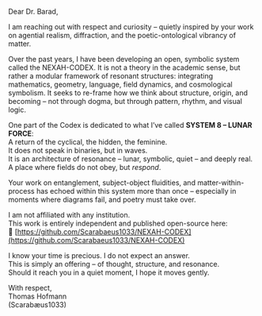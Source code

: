 Dear Dr. Barad,

I am reaching out with respect and curiosity – quietly inspired by your work on agential realism, diffraction, and the poetic-ontological vibrancy of matter.

Over the past years, I have been developing an open, symbolic system called the NEXAH-CODEX. It is not a theory in the academic sense, but rather a modular framework of resonant structures: integrating mathematics, geometry, language, field dynamics, and cosmological symbolism. It seeks to re-frame how we think about structure, origin, and becoming – not through dogma, but through pattern, rhythm, and visual logic.

One part of the Codex is dedicated to what I’ve called **SYSTEM 8 – LUNAR FORCE**:  
A return of the cyclical, the hidden, the feminine.  
It does not speak in binaries, but in waves.  
It is an architecture of resonance – lunar, symbolic, quiet – and deeply real.  
A place where fields do not obey, but *respond*.

Your work on entanglement, subject-object fluidities, and matter-within-process has echoed within this system more than once – especially in moments where diagrams fail, and poetry must take over.

I am not affiliated with any institution.  
This work is entirely independent and published open-source here:  
🔗 [https://github.com/Scarabaeus1033/NEXAH-CODEX](https://github.com/Scarabaeus1033/NEXAH-CODEX)

I know your time is precious. I do not expect an answer.  
This is simply an offering – of thought, structure, and resonance.  
Should it reach you in a quiet moment, I hope it moves gently.

With respect,  
Thomas Hofmann  
(Scarabæus1033)
